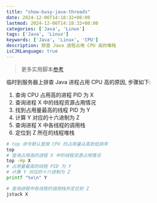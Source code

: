 ```yaml
---
title: "show-busy-java-threads"
date: 2024-12-06T14:18:32+08:00
lastmod: 2024-12-06T14:18:32+08:00
categories: ['Java', 'Linux']
tags: ['Java', 'Linux']
keywords: ['Java', 'Linux', 'CPU']
description: 排查 Java 进程占用 CPU 高的堆栈
isCJKLanguage: true
---
```


> 更多实用脚本[参考](https://github.com/oldratlee/useful-scripts)

临时到服务器上排查 Java 进程占用 CPU 高的原因, 步骤如下:


1. 查询 CPU 占用高的进程 PID 为 X
2. 查询进程 X 中的线程资源占用情况
3. 找到占用量最高的线程 PID 为 Y
4. 计算 Y 对应的十六进制为 Z
5. 查询进程 X 中各线程的调用栈
6. 定位到 Z 所在的线程堆栈



```bash
# top 命令默认是按 CPU 的占用量从高到低排序
top
# 查询占用高的进程 X 中的线程资源占用情况
top -Hp X
# 占用量最高的线程 PID 为 Y
# 计算 Y 对应的十六进制为 Z
printf "%x\n" Y

# 查询进程中各线程的调用栈并定位到 Z
jstack X
```
